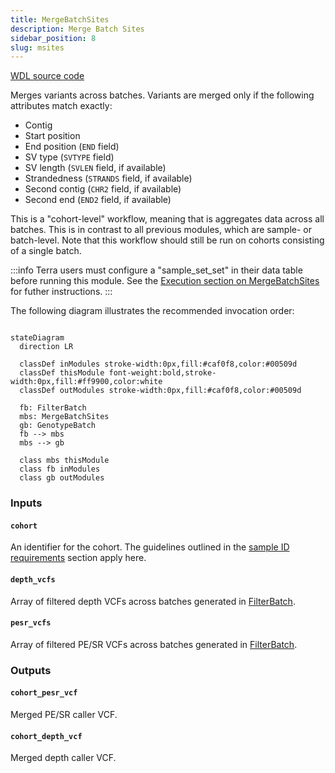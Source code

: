 ```yaml
---
title: MergeBatchSites
description: Merge Batch Sites
sidebar_position: 8
slug: msites
---
```


[WDL source code](https://github.com/broadinstitute/gatk-sv/blob/main/wdl/MergeBatchSites.wdl)

Merges variants across batches. Variants are merged only if the following attributes match exactly:

- Contig
- Start position
- End position (`END` field)
- SV type (`SVTYPE` field)
- SV length (`SVLEN` field, if available)
- Strandedness (`STRANDS` field, if available)
- Second contig (`CHR2` field, if available)
- Second end (`END2` field, if available)

This is a "cohort-level" workflow, meaning that is aggregates data across all batches. This is in contrast to all previous 
modules, which are sample- or batch-level. Note that this workflow should still be run on cohorts consisting of 
a single batch.

:::info
Terra users must configure a "sample_set_set" in their data table before running this module. See the [Execution 
section on MergeBatchSites](/docs/execution/joint#09-mergebatchsites) for futher instructions.
:::

The following diagram illustrates the recommended invocation order:

```mermaid

stateDiagram
  direction LR
  
  classDef inModules stroke-width:0px,fill:#caf0f8,color:#00509d
  classDef thisModule font-weight:bold,stroke-width:0px,fill:#ff9900,color:white
  classDef outModules stroke-width:0px,fill:#caf0f8,color:#00509d

  fb: FilterBatch
  mbs: MergeBatchSites
  gb: GenotypeBatch
  fb --> mbs
  mbs --> gb
  
  class mbs thisModule
  class fb inModules
  class gb outModules
```

### Inputs

#### `cohort`
An identifier for the cohort. The guidelines outlined in the [sample ID requirements](/docs/gs/inputs#sampleids) 
section apply here.

#### `depth_vcfs`
Array of filtered depth VCFs across batches generated in [FilterBatch](./fb#filtered_depth_vcf).

#### `pesr_vcfs`
Array of filtered PE/SR VCFs across batches generated in [FilterBatch](./fb#filtered_pesr_vcf).

### Outputs

#### `cohort_pesr_vcf`
Merged PE/SR caller VCF.

#### `cohort_depth_vcf`
Merged depth caller VCF.
